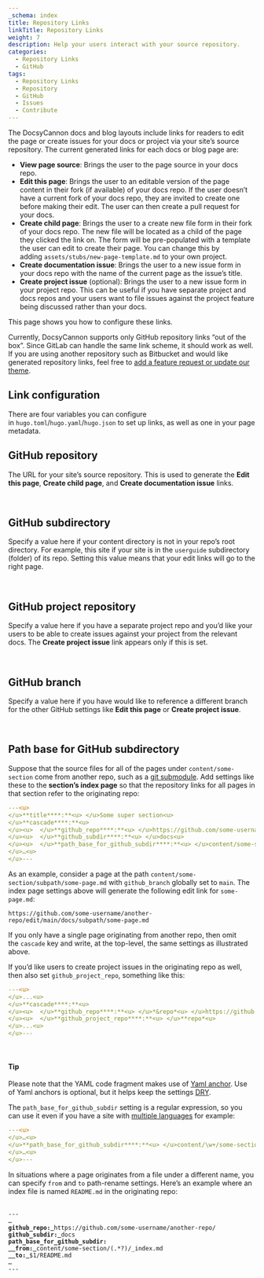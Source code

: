 ```yaml
---
_schema: index
title: Repository Links
linkTitle: Repository Links
weight: 7
description: Help your users interact with your source repository.
categories:
  - Repository Links
  - GitHub
tags:
  - Repository Links
  - Repository
  - GitHub
  - Issues
  - Contribute
---
```

The DocsyCannon docs and blog layouts include links for readers to edit the page or create issues for your docs or project via your site’s source repository. The current generated links for each docs or blog page are:

* **View page source**\: Brings the user to the page source in your docs repo.
* **Edit this page**\: Brings the user to an editable version of the page content in their fork (if available) of your docs repo. If the user doesn’t have a current fork of your docs repo, they are invited to create one before making their edit. The user can then create a pull request for your docs.
* **Create child page**\: Brings the user to a create new file form in their fork of your docs repo. The new file will be located as a child of the page they clicked the link on. The form will be pre-populated with a template the user can edit to create their page. You can change this by adding&nbsp;`assets/stubs/new-page-template.md`&nbsp;to your own project.
* **Create documentation issue**\: Brings the user to a new issue form in your docs repo with the name of the current page as the issue’s title.
* **Create project issue**&nbsp;(optional): Brings the user to a new issue form in your project repo. This can be useful if you have separate project and docs repos and your users want to file issues against the project feature being discussed rather than your docs.

This page shows you how to configure these links.

Currently, DocsyCannon supports only GitHub repository links “out of the box”. Since GitLab can handle the same link scheme, it should work as well. If you are using another repository such as Bitbucket and would like generated repository links, feel free to&nbsp;[add a feature request or update our theme](https://www.docsy.dev/docs/contribution-guidelines/).

## Link configuration

There are four variables you can configure in&nbsp;`hugo.toml`/`hugo.yaml`/`hugo.json`&nbsp;to set up links, as well as one in your page metadata.

## GitHub repository

The URL for your site’s source repository. This is used to generate the&nbsp;**Edit this page**,&nbsp;**Create child page**, and&nbsp;**Create documentation issue**&nbsp;links.​​​​​

<div><div><div> </div></div></div>

## GitHub subdirectory

Specify a value here if your content directory is not in your repo’s root directory. For example, this site if your site is in the&nbsp;`userguide`&nbsp;subdirectory (folder) of its repo. Setting this value means that your edit links will go to the right page.

<div><div><div> </div></div></div>

## GitHub project repository

Specify a value here if you have a separate project repo and you’d like your users to be able to create issues against your project from the relevant docs. The&nbsp;**Create project issue**&nbsp;link appears only if this is set.

<div><div><div> </div></div></div>

## GitHub branch

Specify a value here if you have would like to reference a different branch for the other GitHub settings like&nbsp;**Edit this page**&nbsp;or&nbsp;**Create project issue**.

<div><div><div> </div></div></div>

## Path base for GitHub subdirectory

Suppose that the source files for all of the pages under&nbsp;`content/some-section`&nbsp;come from another repo, such as a&nbsp;[git submodule](https://git-scm.com/book/en/v2/Git-Tools-Submodules). Add settings like these to the&nbsp;**section’s index page**&nbsp;so that the repository links for all pages in that section refer to the originating repo:

```yaml
---<u>
</u>**title****:**<u> </u>Some super section<u>
</u>**cascade****:**<u>
</u><u>  </u>**github_repo****:**<u> </u>https://github.com/some-username/another-repo/<u>
</u><u>  </u>**github_subdir****:**<u> </u>docs<u>
</u><u>  </u>**path_base_for_github_subdir****:**<u> </u>content/some-section<u>
</u>…<u>
</u>---
```

As an example, consider a page at the path&nbsp;`content/some-section/subpath/some-page.md`&nbsp;with&nbsp;`github_branch`&nbsp;globally set to&nbsp;`main`. The index page settings above will generate the following edit link for&nbsp;`some-page.md`\:

```nocode
https://github.com/some-username/another-repo/edit/main/docs/subpath/some-page.md
```

If you only have a single page originating from another repo, then omit the&nbsp;`cascade`&nbsp;key and write, at the top-level, the same settings as illustrated above.

If you’d like users to create project issues in the originating repo as well, then also set&nbsp;`github_project_repo`, something like this:

```yaml
---<u>
</u>...<u>
</u>**cascade****:**<u>
</u><u>  </u>**github_repo****:**<u> </u>*&repo*<u> </u>https://github.com/some-username/another-repo/<u>
</u><u>  </u>**github_project_repo****:**<u> </u>**repo*<u>
</u>...<u>
</u>---
```

<div><div><div> </div></div></div>

<div><h4>Tip</h4><p>Please note that the YAML code fragment makes use of&nbsp;<a href="https://support.atlassian.com/bitbucket-cloud/docs/yaml-anchors/">Yaml anchor</a>. Use of Yaml anchors is optional, but it helps keep the settings&nbsp;<a href="https://en.wikipedia.org/wiki/Don%27t_repeat_yourself">DRY</a>.</p></div>

The&nbsp;`path_base_for_github_subdir`&nbsp;setting is a regular expression, so you can use it even if you have a site with&nbsp;[multiple languages](https://www.docsy.dev/docs/language/)&nbsp;for example:

```yaml
---<u>
</u>…<u>
</u>**path_base_for_github_subdir****:**<u> </u>content/\w+/some-section<u>
</u>…<u>
</u>---
```

<div><div><div>In situations where a page originates from a file under a different name, you can specify&nbsp;<code>from</code>&nbsp;and&nbsp;<code>to</code>&nbsp;path-rename settings. Here’s an example where an index file is named&nbsp;<code>README.md</code>&nbsp;in the originating repo:</div><div> </div></div></div>

<div><div><div><div><div><pre data-language="yaml"><code class="language-yaml">---<u>
</u>…<u>
</u><strong>github_repo</strong><strong>:</strong><u> </u>https://github.com/some-username/another-repo/<u>
</u><strong>github_subdir</strong><strong>:</strong><u> </u>docs<u>
</u><strong>path_base_for_github_subdir</strong><strong>:</strong><u>
</u><u>  </u><strong>from</strong><strong>:</strong><u> </u>content/some-section/(.*?)/_index.md<u>
</u><u>  </u><strong>to</strong><strong>:</strong><u> </u>$1/README.md<u>
</u>…<u>
</u>---</code></pre></div></div></div></div></div>